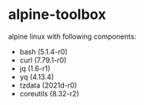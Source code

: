 # alpine-toolbox

alpine linux with following components:

- bash (5.1.4-r0)
- curl (7.79.1-r0)
- jq (1.6-r1)
- yq (4.13.4)
- tzdata (2021d-r0)
- coreutils (8.32-r2)
